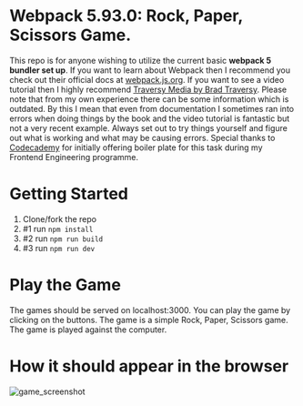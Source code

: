 # Webpack 5.93.0: Rock, Paper, Scissors Game.

This repo is for anyone wishing to utilize the current basic **webpack 5 bundler set up**. If you want to learn about Webpack then I recommend you check out their official docs at [webpack.js.org](https://webpack.js.org). If you want to see a video tutorial then I highly recommend [Traversy Media by Brad Traversy](https://www.youtube.com/watch?v=IZGNcSuwBZs). Please note that from my own experience there can be some information which is outdated. By this I mean that even from documentation I sometimes ran into errors when doing things by the book and the video tutorial is fantastic but not a very recent example. Always set out to try things yourself and figure out what is working and what may be causing errors. Special thanks to [Codecademy](https://www.codecademy.com/) for initially offering boiler plate for this task during my Frontend Engineering programme.

# Getting Started

1. Clone/fork the repo
2. #1 run `npm install`
3. #2 run `npm run build`
4. #3 run `npm run dev`

# Play the Game

The games should be served on localhost:3000. You can play the game by clicking on the buttons. The game is a simple Rock, Paper, Scissors game. The game is played against the computer.

# How it should appear in the browser

![game_screenshot](https://github.com/user-attachments/assets/25edb267-d8e4-48b7-9deb-48796bb99c22)
